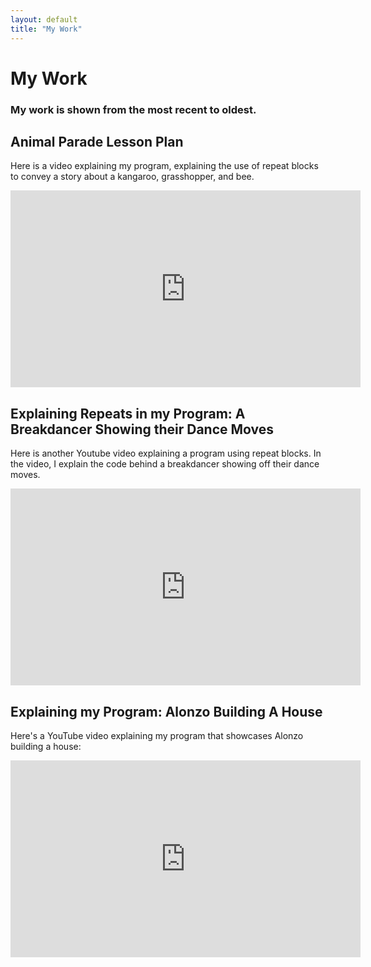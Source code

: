 ```yaml
---
layout: default
title: "My Work"
---
```


# My Work
### My work is shown from the most recent to oldest. 

## Animal Parade Lesson Plan 
Here is a video explaining my program, explaining the use of repeat blocks to convey a story about a kangaroo, grasshopper, and bee. 
<iframe width="560" height="315" src="https://www.youtube.com/embed/Y7_m0kdH0Hk" frameborder="0" allow="accelerometer; autoplay; clipboard-write; encrypted-media; gyroscope; picture-in-picture" allowfullscreen></iframe>

## Explaining Repeats in my Program: A Breakdancer Showing their Dance Moves 
Here is another Youtube video explaining a program using repeat blocks. In the video, I explain the code behind a breakdancer showing off their dance moves. 

<iframe width="560" height="315" src="https://www.youtube.com/embed/5x_WqrpOY9o" frameborder="0" allow="accelerometer; autoplay; clipboard-write; encrypted-media; gyroscope; picture-in-picture" allowfullscreen></iframe>

## Explaining my Program: Alonzo Building A House
Here's a YouTube video explaining my program that showcases Alonzo building a house:

<iframe width="560" height="315" src="https://www.youtube.com/embed/Wn3Ooi6MR2o" frameborder="0" allow="accelerometer; autoplay; clipboard-write; encrypted-media; gyroscope; picture-in-picture" allowfullscreen></iframe>
